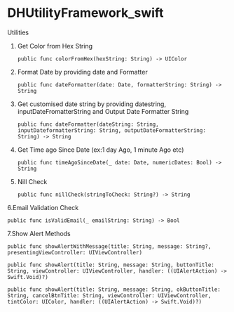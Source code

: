 # DHUtilityFramework_swift
Utilities 

1. Get Color from Hex String

       public func colorFromHex(hexString: String) -> UIColor

2. Format Date by providing date and Formatter

       public func dateFormatter(date: Date, formatterString: String) -> String

3. Get customised date string by providing datestring, inputDateFromatterString and Output Date Formatter String 

       public func dateFormatter(dateString: String, inputDateformatterString: String, outputDateFormatterString: String) -> String

4. Get Time ago Since Date (ex:1 day Ago, 1 minute Ago etc)

       public func timeAgoSinceDate(_ date: Date, numericDates: Bool) -> String

5. Nill Check   
    
       public func nillCheck(stringToCheck: String?) -> String

6.Email Validation Check

    public func isValidEmail(_ emailString: String) -> Bool

7.Show Alert Methods

    public func showAlertWithMessage(title: String, message: String?, presentingViewController: UIViewController)

    public func showAlert(title: String, message: String, buttonTitle: String, viewController: UIViewController, handler: ((UIAlertAction) -> Swift.Void)?)

    public func showAlert(title: String, message: String, okButtonTitle: String, cancelBtnTitle: String, viewController: UIViewController, tintColor: UIColor, handler: ((UIAlertAction) -> Swift.Void)?)
